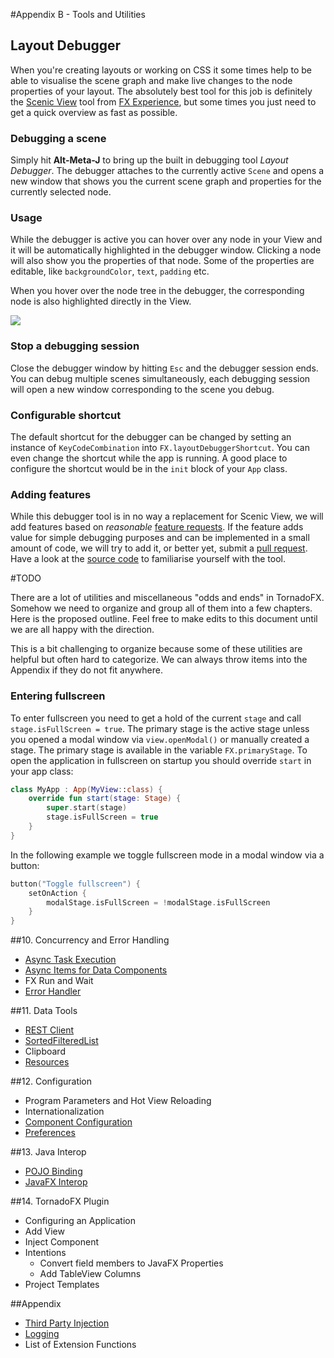 #Appendix  B - Tools and Utilities

## Layout Debugger

When you're creating layouts or working on CSS it some times help to be able to visualise the scene graph and make live changes to the node properties of your layout. The absolutely best tool for this job is definitely the [Scenic View](http://fxexperience.com/scenic-view/) tool from [FX Experience](http://fxexperience.com/), but some times you just need to get a quick overview as fast as possible.

### Debugging a scene

Simply hit **Alt-Meta-J** to bring up the built in debugging tool *Layout Debugger*. The debugger attaches to the currently active `Scene` and opens a new window that shows you the current scene graph and properties for the currently selected node.

### Usage

While the debugger is active you can hover over any node in your View and it will be automatically highlighted in the debugger window. Clicking a node will also show you the properties of that node. Some of the properties are editable, like `backgroundColor`, `text`, `padding` etc.

When you hover over the node tree in the debugger, the corresponding node is also highlighted directly in the View.

![](http://i.imgur.com/kKH8ydl.gif)

### Stop a debugging session

Close the debugger window by hitting `Esc` and the debugger session ends. You can debug multiple scenes simultaneously, each debugging session will open a new window corresponding to the scene you debug.

### Configurable shortcut

The default shortcut for the debugger can be changed by setting an instance of `KeyCodeCombination` into `FX.layoutDebuggerShortcut`. You can even change the shortcut while the app is running. A good place to configure the shortcut would be in the `init` block of your `App` class.

### Adding features

While this debugger tool is in no way a replacement for Scenic View, we will add features based on *reasonable* [feature requests](https://github.com/edvin/tornadofx/issues). If the feature adds value for simple debugging purposes and can be implemented in a small amount of code, we will try to add it, or better yet, submit a [pull request](https://github.com/edvin/tornadofx/pulls). Have a look at the [source code](https://github.com/edvin/tornadofx/blob/master/src/main/java/tornadofx/LayoutDebugger.kt) to familiarise yourself with the tool.



#TODO

There are a lot of utilities and miscellaneous "odds and ends" in TornadoFX. Somehow we need to organize and group all of them into a few chapters. Here is the proposed outline. Feel free to make edits to this document until we are all happy with the direction.

This is a bit challenging to organize because some of these utilities are helpful but often hard to categorize. We can always throw items into the Appendix if they do not fit anywhere.

### Entering fullscreen

To enter fullscreen you need to get a hold of the current `stage` and call `stage.isFullScreen = true`. The primary stage is the active stage unless you opened a modal window via `view.openModal()` or manually created a stage. The primary stage is available in the variable `FX.primaryStage`. To open the application in fullscreen on startup you should override `start` in your app class:

```kotlin
class MyApp : App(MyView::class) {
    override fun start(stage: Stage) {
        super.start(stage)
        stage.isFullScreen = true
    }
}
```

In the following example we toggle fullscreen mode in a modal window via a button:
 
```kotlin
button("Toggle fullscreen") {
    setOnAction {
        modalStage.isFullScreen = !modalStage.isFullScreen
    }
}
```

##10. Concurrency and Error Handling
- [Async Task Execution](https://github.com/edvin/tornadofx/wiki/Async-Task-Execution#async-task-execution)
- [Async Items for Data Components](https://github.com/edvin/tornadofx/wiki/Async-Task-Execution#async-items-for-data-driven-components)
- FX Run and Wait
- [Error Handler](https://github.com/edvin/tornadofx/wiki/Error-Handler#error-handler)

##11. Data Tools
- [REST Client](https://github.com/edvin/tornadofx/wiki/JsonModel)
- [SortedFilteredList](https://github.com/edvin/tornadofx/wiki/Utilities#sortedfilteredlist)
- Clipboard
- [Resources](https://github.com/edvin/tornadofx/wiki/Resources)


##12. Configuration
- Program Parameters and Hot View Reloading
- Internationalization
- [Component Configuration](https://github.com/edvin/tornadofx/wiki/Config)
- [Preferences](https://github.com/edvin/tornadofx/pull/107)

##13. Java Interop
- [POJO Binding](https://github.com/edvin/tornadofx/wiki/Utilities#pojo-binding)
- [JavaFX Interop](https://github.com/edvin/tornadofx/wiki/Integrate-with-existing-JavaFX-Applications)

##14. TornadoFX Plugin
- Configuring an Application
- Add View
- Inject Component
- Intentions
  - Convert field members to JavaFX Properties
  - Add TableView Columns
- Project Templates

##Appendix 
- [Third Party Injection](https://github.com/edvin/tornadofx/wiki/Dependency-Injection#third-party-injection-frameworks)
- [Logging](https://github.com/edvin/tornadofx/wiki/Logging)
- List of Extension Functions 
